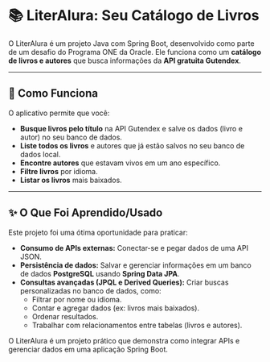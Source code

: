 # 📚 LiterAlura: Seu Catálogo de Livros

O LiterAlura é um projeto Java com Spring Boot, desenvolvido como parte de um desafio do Programa ONE da Oracle. Ele funciona como um **catálogo de livros e autores** que busca informações da **API gratuita Gutendex**.

---

## 🚀 Como Funciona

O aplicativo permite que você:

* **Busque livros pelo título** na API Gutendex e salve os dados (livro e autor) no seu banco de dados.
* **Liste todos os livros** e autores que já estão salvos no seu banco de dados local.
* **Encontre autores** que estavam vivos em um ano específico.
* **Filtre livros** por idioma.
* **Listar os livros** mais baixados.

---

## ✨ O Que Foi Aprendido/Usado

Este projeto foi uma ótima oportunidade para praticar:

* **Consumo de APIs externas:** Conectar-se e pegar dados de uma API JSON.
* **Persistência de dados:** Salvar e gerenciar informações em um banco de dados **PostgreSQL** usando **Spring Data JPA**.
* **Consultas avançadas (JPQL e Derived Queries):** Criar buscas personalizadas no banco de dados, como:
    * Filtrar por nome ou idioma.
    * Contar e agregar dados (ex: livros mais baixados).
    * Ordenar resultados.
    * Trabalhar com relacionamentos entre tabelas (livros e autores).

O LiterAlura é um projeto prático que demonstra como integrar APIs e gerenciar dados em uma aplicação Spring Boot.

